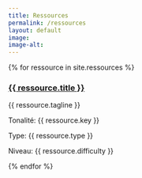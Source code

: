 ```yaml
---
title: Ressources
permalink: /ressources
layout: default
image: 
image-alt: 
---
```

{% for ressource in site.ressources %}
<h3><a href="{{ ressource.url | relative_url }}">{{ ressource.title }}</a></h3>
<p>{{ ressource.tagline }}</p>
<p>Tonalité: {{ ressource.key }}</p>
<p>Type: {{ ressource.type }}</p>
<p>Niveau: {{ ressource.difficulty }}</p>
{% endfor %}